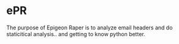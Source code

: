 ePR
===

The purpose of Epigeon Raper is to analyze email headers and do staticitical analysis.. and getting to know python better.